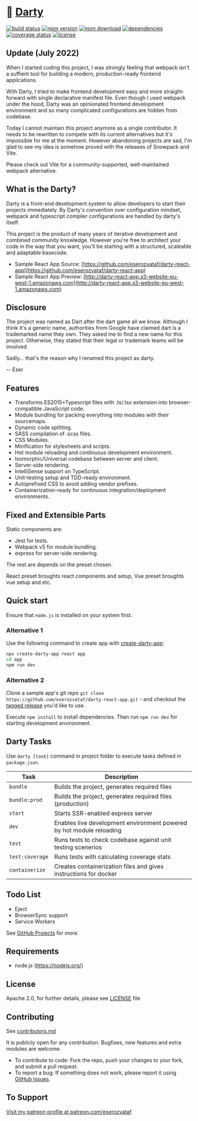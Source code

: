 # 🎯 [Darty](https://github.com/eserozvataf/darty)

[![build status][build-image]][build-url] [![npm version][npm-image]][npm-url]
[![npm download][download-image]][npm-url] [![dependencies][dep-image]][dep-url]
[![coverage status][coverage-image]][coverage-url]
[![license][license-image]][license-url]

## Update (July 2022)

When I started coding this project, I was strongly feeling that webpack isn't a
suffient tool for building a modern, production-ready frontend applications.

With Darty, I tried to make frontend development easy and more straight-forward
with single declarative manifest file. Even though I used webpack under the
hood, Darty was an opinionated frontend development environment and so many
complicated configurations are hidden from codebase.

Today I cannot maintain this project anymore as a single contributor. It needs
to be rewritten to compete with its current alternatives but it's impossible for
me at the moment. However abandoning projects are sad, I'm glad to see my idea
is somehow proved with the releases of Snowpack and Vite.

Please check out Vite for a community-supported, well-maintained webpack
alternative.

## What is the Darty?

Darty is a front-end development system to allow developers to start their
projects immediately. By Darty's convention over configuration mindset, webpack
and typescript compiler configurations are handled by darty's itself.

This project is the product of many years of iterative development and combined
community knowledge. However you're free to architect your code in the way that
you want, you'll be starting with a structured, scaleable and adaptable
basecode.

- Sample React App Source:
  [https://github.com/eserozvataf/darty-react-app](https://github.com/eserozvataf/darty-react-app)
- Sample React App Preview:
  [http://darty-react-app.s3-website-eu-west-1.amazonaws.com](http://darty-react-app.s3-website-eu-west-1.amazonaws.com)

## Disclosure

The project was named as Dart after the dart game all we know. Although I think
it's a generic name, authorities from Google have claimed dart is a trademarked
name they own. They asked me to find a new name for this project. Otherwise,
they stated that their legal or trademark teams will be involved.

Sadly... that's the reason why I renamed this project as darty.

-- Eser

## Features

- Transforms ES2015+Typescript files with .ts/.tsx extension into
  browser-compatible JavaScript code.
- Module bundling for packing everything into modules with their sourcemaps.
- Dynamic code splitting.
- SASS compilation of .scss files.
- CSS Modules.
- Minification for stylesheets and scripts.
- Hot module reloading and continuous development environment.
- Isomorphic/Universal codebase between server and client.
- Server-side rendering.
- IntelliSense support on TypeScript.
- Unit-testing setup and TDD-ready environment.
- Autoprefixed CSS to avoid adding vendor prefixes.
- Containerization-ready for continuous integration/deployment environments.

## Fixed and Extensible Parts

Static components are:

- Jest for tests.
- Webpack v5 for module bundling.
- express for server-side rendering.

The rest are depends on the preset chosen.

React preset broughts react components and setup, Vue preset broughts vue setup
and etc.

## Quick start

Ensure that `node.js` is installed on your system first.

### Alternative 1

Use the following command to create app with
[create-darty-app](https://github.com/eserozvataf/create-darty-app):

```sh
npx create-darty-app react app
cd app
npm run dev
```

### Alternative 2

Clone a sample app's git repo
`git clone https://github.com/eserozvataf/darty-react-app.git` - and checkout
the [tagged release](https://github.com/eserozvataf/darty-react-app/releases)
you'd like to use.

Execute `npm install` to install dependencies. Then run `npm run dev` for
starting development environment.

## Darty Tasks

Use `darty [task]` command in project folder to execute tasks defined in
`package.json`.

| Task            | Description                                                          |
| --------------- | -------------------------------------------------------------------- |
| `bundle`        | Builds the project, generates required files                         |
| `bundle:prod`   | Builds the project, generates required files (production)            |
| `start`         | Starts SSR-enabled express server                                    |
| `dev`           | Enables live development environment powered by hot module reloading |
| `test`          | Runs tests to check codebase against unit testing scenerios          |
| `test:coverage` | Runs tests with calculating coverage stats                           |
| `containerize`  | Creates containerization files and gives instructions for docker     |

## Todo List

- Eject
- BrowserSync support
- Service Workers

See [GitHub Projects](https://github.com/eserozvataf/darty/projects) for more.

## Requirements

- node.js (https://nodejs.org/)

## License

Apache 2.0, for further details, please see [LICENSE](LICENSE) file

## Contributing

See [contributors.md](contributors.md)

It is publicly open for any contribution. Bugfixes, new features and extra
modules are welcome.

- To contribute to code: Fork the repo, push your changes to your fork, and
  submit a pull request.
- To report a bug: If something does not work, please report it using
  [GitHub Issues](https://github.com/eserozvataf/darty/issues).

## To Support

[Visit my patreon profile at patreon.com/eserozvataf](https://www.patreon.com/eserozvataf)

[build-image]: https://travis-ci.org/eserozvataf/darty.svg?branch=master
[build-url]: https://travis-ci.org/eserozvataf/darty
[npm-image]: https://img.shields.io/npm/v/darty.svg?style=flat-square
[npm-url]: https://www.npmjs.com/package/darty
[download-image]: https://img.shields.io/npm/dt/darty.svg?style=flat-square
[dep-image]: https://img.shields.io/david/eserozvataf/darty.svg?style=flat-square
[dep-url]: https://github.com/eserozvataf/darty
[coverage-image]: https://codecov.io/gh/eserozvataf/darty/branch/master/graph/badge.svg
[coverage-url]: https://codecov.io/gh/eserozvataf/darty
[license-image]: https://img.shields.io/npm/l/darty.svg?style=flat-square
[license-url]: https://github.com/eserozvataf/darty/blob/master/LICENSE
